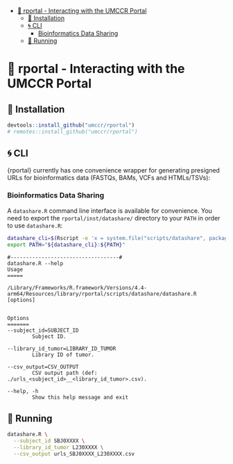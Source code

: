 
- [🔮 rportal - Interacting with the UMCCR
  Portal](#-rportal---interacting-with-the-umccr-portal)
  - [🍕 Installation](#-installation)
  - [🌀 CLI](#-cli)
    - [Bioinformatics Data Sharing](#bioinformatics-data-sharing)
  - [🚕 Running](#-running)

<!-- README.md is generated from README.Rmd. Please edit that file -->

# 🔮 rportal - Interacting with the UMCCR Portal

## 🍕 Installation

``` r
devtools::install_github("umccr/rportal")
# remotes::install_github("umccr/rportal")
```

## 🌀 CLI

{rportal} currently has one convenience wrapper for generating presigned
URLs for bioinformatics data (FASTQs, BAMs, VCFs and HTMLs/TSVs):

### Bioinformatics Data Sharing

A `datashare.R` command line interface is available for convenience. You
need to export the `rportal/inst/datashare/` directory to your `PATH` in
order to use `datashare.R`:

``` bash
datashare_cli=$(Rscript -e 'x = system.file("scripts/datashare", package = "rportal"); cat(x, "\n")' | xargs)
export PATH="${datashare_cli}:${PATH}"
```

    #-----------------------------------#
    datashare.R --help
    Usage
    =====
     
    /Library/Frameworks/R.framework/Versions/4.4-arm64/Resources/library/rportal/scripts/datashare/datashare.R [options]


    Options
    =======
    --subject_id=SUBJECT_ID
            Subject ID.

    --library_id_tumor=LIBRARY_ID_TUMOR
            Library ID of tumor.

    --csv_output=CSV_OUTPUT
            CSV output path (def: ./urls_<subject_id>__<library_id_tumor>.csv).

    --help, -h
            Show this help message and exit

## 🚕 Running

``` bash
datashare.R \
  --subject_id SBJ0XXXX \
  --library_id_tumor L230XXXX \
  --csv_output urls_SBJ0XXXX_L230XXXX.csv
```
